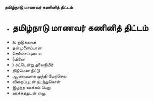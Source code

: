 **தமிழ்நாடு மாணவர் கணினித் திட்டம்**
- # தமிழ்நாடு மாணவர் கணினித் திட்டம்
- a. துடுக்கான
- தன்முனைப்பான
- செம்மாப்புடைய
- (வினை
- ) சட்டென்று தலைநிமிர்
- திடுமென நீட்டு
- ஆணவமாக முந்தி மேற்செல்
- விறைப்புடன் நடந்துகொள்
- இழந்த ஊக்கம் பெறு
- ஊக்கத்துடன் எழு.

